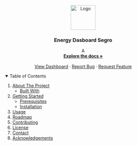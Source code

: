 <!-- PROJECT LOGO -->
<br />
<p align="center">
  <a href="https://github.com/Douwe-Spaanderman/SEGRO_energydashboard">
    <img src="images/logo.png" alt="Logo" width="80" height="80">
  </a>

  <h3 align="center">Energy Dasboard Segro</h3>

  <p align="center">
    A
    <br />
    <a href="https://github.com/Douwe-Spaanderman/SEGRO_energydashboard"><strong>Explore the docs »</strong></a>
    <br />
    <br />
    <a href="https://energydashboardsegro.herokuapp.com/">View Dashboard</a>
    ·
    <a href="https://github.com/Douwe-Spaanderman/SEGRO_energydashboard/issues">Report Bug</a>
    ·
    <a href="https://github.com/Douwe-Spaanderman/SEGRO_energydashboard/issues">Request Feature</a>
  </p>
</p>

<!-- TABLE OF CONTENTS -->
<details open="open">
  <summary>Table of Contents</summary>
  <ol>
    <li>
      <a href="#about-the-project">About The Project</a>
      <ul>
        <li><a href="#built-with">Built With</a></li>
      </ul>
    </li>
    <li>
      <a href="#getting-started">Getting Started</a>
      <ul>
        <li><a href="#prerequisites">Prerequisites</a></li>
        <li><a href="#installation">Installation</a></li>
      </ul>
    </li>
    <li><a href="#usage">Usage</a></li>
    <li><a href="#roadmap">Roadmap</a></li>
    <li><a href="#contributing">Contributing</a></li>
    <li><a href="#license">License</a></li>
    <li><a href="#contact">Contact</a></li>
    <li><a href="#acknowledgements">Acknowledgements</a></li>
  </ol>
</details>